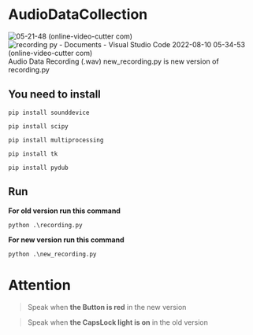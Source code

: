 # AudioDataCollection
![05-21-48 (online-video-cutter com)](https://user-images.githubusercontent.com/76138383/183791043-4c269913-1ab6-46b4-bf2c-db440d5efd2b.gif)
![recording py - Documents - Visual Studio Code 2022-08-10 05-34-53 (online-video-cutter com)](https://user-images.githubusercontent.com/76138383/183791659-4d40eeb6-bf22-4a21-9dbd-ad39721eaa6a.gif)
Audio Data Recording (.wav)
new_recording.py is new version of recording.py

## You need to install

```
pip install sounddevice

pip install scipy

pip install multiprocessing

pip install tk

pip install pydub
```
## Run
**For old version run this command**
``` 
python .\recording.py
```
**For new version run this command**
```
python .\new_recording.py
```


# Attention
> Speak when **the Button is red** in the new version

> Speak when **the CapsLock light is on** in the old version

